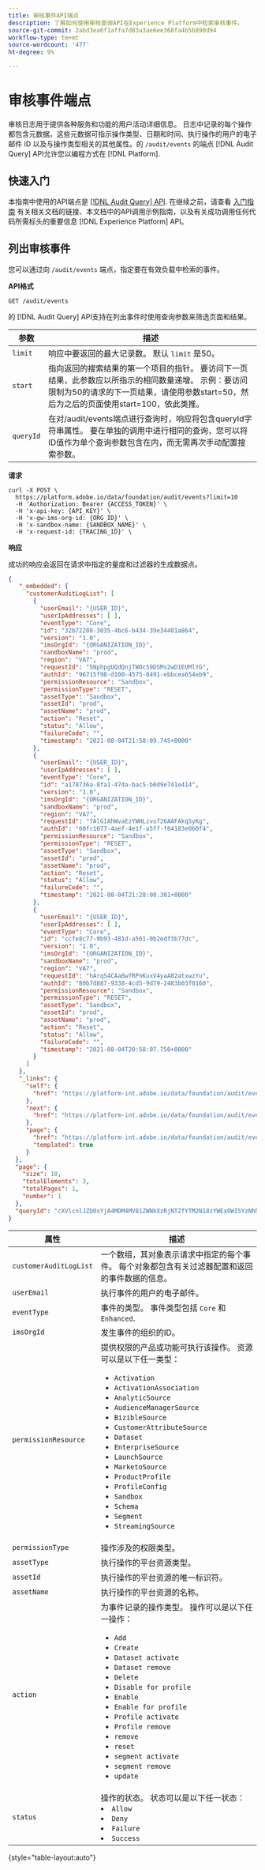 ```yaml
---
title: 审核事件API端点
description: 了解如何使用审核查询API在Experience Platform中检索审核事件。
source-git-commit: 2abd3ea6f1affa7d83a3ae6ee368fa4b5b890d94
workflow-type: tm+mt
source-wordcount: '477'
ht-degree: 9%

---
```


# 审核事件端点

审核日志用于提供各种服务和功能的用户活动详细信息。 日志中记录的每个操作都包含元数据，这些元数据可指示操作类型、日期和时间、执行操作的用户的电子邮件 ID 以及与操作类型相关的其他属性。的 `/audit/events` 的端点 [!DNL Audit Query] API允许您以编程方式在 [!DNL Platform].

## 快速入门

本指南中使用的API端点是 [[!DNL Audit Query] API](https://developer.adobe.com/experience-platform-apis/references/audit-query/). 在继续之前，请查看 [入门指南](./getting-started.md) 有关相关文档的链接、本文档中的API调用示例指南，以及有关成功调用任何代码所需标头的重要信息 [!DNL Experience Platform] API。

## 列出审核事件

您可以通过向 `/audit/events` 端点，指定要在有效负载中检索的事件。

**API格式**

```http
GET /audit/events
```

的 [!DNL Audit Query] API支持在列出事件时使用查询参数来筛选页面和结果。

| 参数 | 描述 |
| --- | --- |
| `limit` | 响应中要返回的最大记录数。 默认 `limit` 是50。 |
| `start` | 指向返回的搜索结果的第一个项目的指针。 要访问下一页结果，此参数应以所指示的相同数量递增。 示例：要访问限制为50的请求的下一页结果，请使用参数start=50，然后为之后的页面使用start=100，依此类推。 |
| `queryId` | 在对/audit/events端点进行查询时，响应将包含queryId字符串属性。 要在单独的调用中进行相同的查询，您可以将ID值作为单个查询参数包含在内，而无需再次手动配置搜索参数。 |

**请求**

```shell
curl -X POST \
  https://platform.adobe.io/data/foundation/audit/events?limit=10
  -H 'Authorization: Bearer {ACCESS_TOKEN}' \
  -H 'x-api-key: {API_KEY}' \
  -H 'x-gw-ims-org-id: {ORG_ID}' \
  -H 'x-sandbox-name: {SANDBOX_NAME}' \
  -H 'x-request-id: {TRACING_ID}' \
```

**响应**

成功的响应会返回在请求中指定的量度和过滤器的生成数据点。

```json
{
   "_embedded": {
     "customerAuditLogList": [
       {
         "userEmail": "{USER_ID}",
         "userIpAddresses": [ ],
         "eventType": "Core",
         "id": "32b72208-3035-4bc6-b434-39e34401a864",
         "version": "1.0",
         "imsOrgId": "{ORGANIZATION_ID}",
         "sandboxName": "prod",
         "region": "VA7",
         "requestId": "5NphpgUQdQnjTWOcS9DSMs2wD1EUMlYG",
         "authId": "96715f98-d100-4575-8491-ebbcea654eb9",
         "permissionResource": "Sandbox",
         "permissionType": "RESET",
         "assetType": "Sandbox",
         "assetId": "prod",
         "assetName": "prod",
         "action": "Reset",
         "status": "Allow",
         "failureCode": "",
         "timestamp": "2021-08-04T21:58:09.745+0000"
       },
       {
         "userEmail": "{USER_ID}",
         "userIpAddresses": [ ],
         "eventType": "Core",
         "id": "a178736a-8fa1-47da-bac5-b0d9e741e414",
         "version": "1.0",
         "imsOrgId": "{ORGANIZATION_ID}",
         "sandboxName": "prod",
         "region": "VA7",
         "requestId": "7AlGIAhWvaEzYWHLzvuf26AAFAkqSyKg",
         "authId": "60fc1077-4aef-4e1f-a5ff-f64183e060f4",
         "permissionResource": "Sandbox",
         "permissionType": "RESET",
         "assetType": "Sandbox",
         "assetId": "prod",
         "assetName": "prod",
         "action": "Reset",
         "status": "Allow",
         "failureCode": "",
         "timestamp": "2021-08-04T21:28:00.301+0000"
       },
       {
         "userEmail": "{USER_ID}",
         "userIpAddresses": [ ],
         "eventType": "Core",
         "id": "ccfe8c77-9b93-481d-a561-0b2edf3b77dc",
         "version": "1.0",
         "imsOrgId": "{ORGANIZATION_ID}",
         "sandboxName": "prod",
         "region": "VA7",
         "requestId": "hArqS4CAa8wfRPnKuxV4yaA82atxwzYu",
         "authId": "80b7d887-9338-4cd5-9d79-2483b03f0160",
         "permissionResource": "Sandbox",
         "permissionType": "RESET",
         "assetType": "Sandbox",
         "assetId": "prod",
         "assetName": "prod",
         "action": "Reset",
         "status": "Allow",
         "failureCode": "",
         "timestamp": "2021-08-04T20:58:07.750+0000"
       }
     ]    
   },
   "_links": {
     "self": {
       "href": "https://platform-int.adobe.io/data/foundation/audit/events?limit=10&start=0&property=type%253D%253Dcore"
     },
     "next": {
       "href": "https://platform-int.adobe.io/data/foundation/audit/events?queryId=cXVlcnlJZD0xYjA4MDM4MV81ZWNkXzRjNTZfYTM2N18zYWExOWI5YzNhNTlfMTYyODExNDY5MTg1NSZ0b3RhbEVsZW1lbnRzPTI2&start=10&limit=10"
     },
     "page": {
       "href": "https://platform-int.adobe.io/data/foundation/audit/events?queryId=cXVlcnlJZD0xYjA4MDM4MV81ZWNkXzRjNTZfYTM2N18zYWExOWI5YzNhNTlfMTYyODExNDY5MTg1NSZ0b3RhbEVsZW1lbnRzPTI2&limit=10{&start}",
       "templated": true
     }
  },
  "page": {
    "size": 10,
    "totalElements": 3,
    "totalPages": 1,
    "number": 1
  },
  "queryId": "cXVlcnlJZD0xYjA4MDM4MV81ZWNkXzRjNTZfYTM2N18zYWExOWI5YzNhNTlfMTYyODExNDY5MTg1NSZ0b3RhbEVsZW1lbnRzPTI2"
}
```

| 属性 | 描述 |
| --- | --- |
| `customerAuditLogList` | 一个数组，其对象表示请求中指定的每个事件。 每个对象都包含有关过滤器配置和返回的事件数据的信息。 |
| `userEmail` | 执行事件的用户的电子邮件。 |
| `eventType` | 事件的类型。 事件类型包括 `Core` 和 `Enhanced`. |
| `imsOrgId` | 发生事件的组织的ID。 |
| `permissionResource` | 提供权限的产品或功能可执行该操作。 资源可以是以下任一类型： <ul><li>`Activation` </li><li>`ActivationAssociation` </li><li>`AnalyticSource` </li><li>`AudienceManagerSource` </li><li>`BizibleSource` </li><li>`CustomerAttributeSource` </li><li>`Dataset` </li><li>`EnterpriseSource` </li><li>`LaunchSource` </li><li>`MarketoSource` </li><li>`ProductProfile` </li><li>`ProfileConfig` </li><li>`Sandbox` </li><li>`Schema` </li><li>`Segment` </li><li>`StreamingSource` </li></ul> |
| `permissionType` | 操作涉及的权限类型。 |
| `assetType` | 执行操作的平台资源类型。 |
| `assetId` | 执行操作的平台资源的唯一标识符。 |
| `assetName` | 执行操作的平台资源的名称。 |
| `action` | 为事件记录的操作类型。 操作可以是以下任一操作： <ul><li>`Add` </li><li>`Create` </li><li>`Dataset activate` </li><li>`Dataset remove` </li><li>`Delete` </li><li>`Disable for profile` </li><li>`Enable` </li><li>`Enable for profile` </li><li>`Profile activate` </li><li>`Profile remove` </li><li>`remove` </li><li>`reset` </li><li>`segment activate` </li><li>`segment remove` </li><li>`update` </li></ul> |
| `status` | 操作的状态。 状态可以是以下任一状态： </li><li>`Allow` </li><li>`Deny` </li><li>`Failure` </li><li>`Success` </li></ul> |

{style=&quot;table-layout:auto&quot;}
